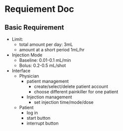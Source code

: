 # Requiement Doc
## Basic Requirement
- Limit:
  - total amount per day: 3mL
  - amount at a short period 1mL/hr
- Injection Mode
  - Baseline: 0.01-0.1 mL/min
  - Bolus: 0.2-0.5 mL/shot
- Interface
  - Physician
    - patient management
      - create/select/delete patient account
      - choose different painkiller for one patient 
    - Injection management
      - set injection time/mode/dose
  - Patient
    - log in
    - start button
    - interrupt button